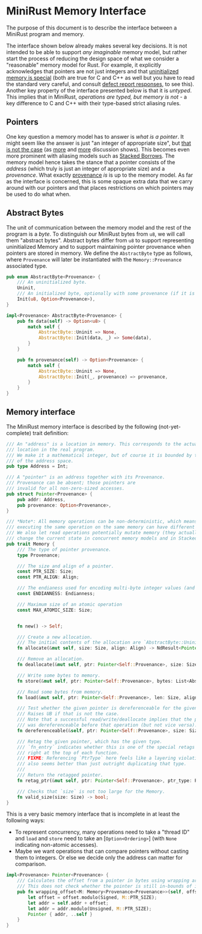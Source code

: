 # MiniRust Memory Interface

The purpose of this document is to describe the interface between a MiniRust program and memory.

The interface shown below already makes several key decisions.
It is not intended to be able to support *any imaginable* memory model, but rather start the process of reducing the design space of what we consider a "reasonable" memory model for Rust.
For example, it explicitly acknowledges that pointers are not just integers and that [uninitialized memory is special][uninit] (both are true for C and C++ as well but you have to read the standard very careful, and consult [defect report responses](http://www.open-std.org/jtc1/sc22/wg14/www/docs/dr_260.htm), to see this).
Another key property of the interface presented below is that it is *untyped*.
This implies that in MiniRust, *operations are typed, but memory is not* - a key difference to C and C++ with their type-based strict aliasing rules.

[uninit]: https://www.ralfj.de/blog/2019/07/14/uninit.html

## Pointers

One key question a memory model has to answer is *what is a pointer*.
It might seem like the answer is just "an integer of appropriate size", but [that is not the case][pointers-complicated] (as [more][pointers-complicated-2] and [more][pointers-complicated-3] discussion shows).
This becomes even more prominent with aliasing models such as [Stacked Borrows].
The memory model hence takes the stance that a pointer consists of the *address* (which truly is just an integer of appropriate size) and a *provenance*.
What exactly [provenance] *is* is up to the memory model.
As far as the interface is concerned, this is some opaque extra data that we carry around with our pointers and that places restrictions on which pointers may be used to do what when.

[pointers-complicated]: https://www.ralfj.de/blog/2018/07/24/pointers-and-bytes.html
[pointers-complicated-2]: https://www.ralfj.de/blog/2020/12/14/provenance.html
[pointers-complicated-3]: https://www.ralfj.de/blog/2022/04/11/provenance-exposed.html
[provenance]: https://github.com/rust-lang/unsafe-code-guidelines/blob/master/reference/src/glossary.md#pointer-provenance
[Stacked Borrows]: https://github.com/rust-lang/unsafe-code-guidelines/blob/master/wip/stacked-borrows.md

## Abstract Bytes

The unit of communication between the memory model and the rest of the program is a *byte*.
To distinguish our MiniRust bytes from `u8`, we will call them "abstract bytes".
Abstract bytes differ from `u8` to support representing uninitialized Memory and to support maintaining pointer provenance when pointers are stored in memory.
We define the `AbstractByte` type as follows, where `Provenance` will later be instantiated with the `Memory::Provenance` associated type.

```rust
pub enum AbstractByte<Provenance> {
    /// An uninitialized byte.
    Uninit,
    /// An initialized byte, optionally with some provenance (if it is encoding a pointer).
    Init(u8, Option<Provenance>),
}

impl<Provenance> AbstractByte<Provenance> {
    pub fn data(self) -> Option<u8> {
        match self {
            AbstractByte::Uninit => None,
            AbstractByte::Init(data, _) => Some(data),
        }
    }

    pub fn provenance(self) -> Option<Provenance> {
        match self {
            AbstractByte::Uninit => None,
            AbstractByte::Init(_, provenance) => provenance,
        }
    }
}
```

## Memory interface

The MiniRust memory interface is described by the following (not-yet-complete) trait definition:

```rust
/// An "address" is a location in memory. This corresponds to the actual
/// location in the real program.
/// We make it a mathematical integer, but of course it is bounded by the size
/// of the address space.
pub type Address = Int;

/// A "pointer" is an address together with its Provenance.
/// Provenance can be absent; those pointers are
/// invalid for all non-zero-sized accesses.
pub struct Pointer<Provenance> {
    pub addr: Address,
    pub provenance: Option<Provenance>,
}

/// *Note*: All memory operations can be non-deterministic, which means that
/// executing the same operation on the same memory can have different results.
/// We also let read operations potentially mutate memory (they actually can
/// change the current state in concurrent memory models and in Stacked Borrows).
pub trait Memory {
    /// The type of pointer provenance.
    type Provenance;

    /// The size and align of a pointer.
    const PTR_SIZE: Size;
    const PTR_ALIGN: Align;

    /// The endianess used for encoding multi-byte integer values (and pointers).
    const ENDIANNESS: Endianness;

    /// Maximum size of an atomic operation
    const MAX_ATOMIC_SIZE: Size;


    fn new() -> Self;

    /// Create a new allocation.
    /// The initial contents of the allocation are `AbstractByte::Uninit`.
    fn allocate(&mut self, size: Size, align: Align) -> NdResult<Pointer<Self::Provenance>>;

    /// Remove an allocation.
    fn deallocate(&mut self, ptr: Pointer<Self::Provenance>, size: Size, align: Align) -> Result;

    /// Write some bytes to memory.
    fn store(&mut self, ptr: Pointer<Self::Provenance>, bytes: List<AbstractByte<Self::Provenance>>, align: Align) -> Result;

    /// Read some bytes from memory.
    fn load(&mut self, ptr: Pointer<Self::Provenance>, len: Size, align: Align) -> Result<List<AbstractByte<Self::Provenance>>>;

    /// Test whether the given pointer is dereferenceable for the given size and alignment.
    /// Raises UB if that is not the case.
    /// Note that a successful read/write/deallocate implies that the pointer
    /// was dereferenceable before that operation (but not vice versa).
    fn dereferenceable(&self, ptr: Pointer<Self::Provenance>, size: Size, align: Align) -> Result;

    /// Retag the given pointer, which has the given type.
    /// `fn_entry` indicates whether this is one of the special retags that happen
    /// right at the top of each function.
    /// FIXME: Referencing `PtrType` here feels like a layering violation, but OTOH
    /// also seems better than just outright duplicating that type.
    ///
    /// Return the retagged pointer.
    fn retag_ptr(&mut self, ptr: Pointer<Self::Provenance>, ptr_type: PtrType, fn_entry: bool) -> Result<Pointer<Self::Provenance>>;

    /// Checks that `size` is not too large for the Memory.
    fn valid_size(size: Size) -> bool;
}
```

This is a very basic memory interface that is incomplete in at least the following ways:

* To represent concurrency, many operations need to take a "thread ID" and `load` and `store` need to take an [`Option<Ordering>`] (with `None` indicating non-atomic accesses).
* Maybe we want operations that can compare pointers without casting them to integers. Or else we decide only the address can matter for comparison.

[`Ordering`]: https://doc.rust-lang.org/nightly/core/sync/atomic/enum.Ordering.html


```rust
impl<Provenance> Pointer<Provenance> {
    /// Calculates the offset from a pointer in bytes using wrapping arithmetic.
    /// This does not check whether the pointer is still in-bounds of its allocation.
    pub fn wrapping_offset<M: Memory<Provenance=Provenance>>(self, offset: Int) -> Self {
        let offset = offset.modulo(Signed, M::PTR_SIZE);
        let addr = self.addr + offset;
        let addr = addr.modulo(Unsigned, M::PTR_SIZE);
        Pointer { addr, ..self }
    }
}
```
